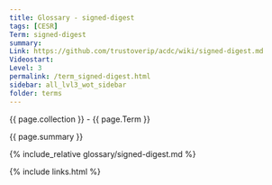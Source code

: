 ```yaml
---
title: Glossary - signed-digest
tags: [CESR]
Term: signed-digest
summary: 
Link: https://github.com/trustoverip/acdc/wiki/signed-digest.md
Videostart: 
Level: 3
permalink: /term_signed-digest.html
sidebar: all_lvl3_wot_sidebar
folder: terms
---
```


{{ page.collection }} - {{ page.Term }}

   {{ page.summary }}

{% include_relative glossary/signed-digest.md %}

 {% include links.html %} 
